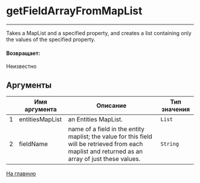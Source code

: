 # getFieldArrayFromMapList

---

Takes a MapList and a specified property, and creates a list containing only the values of the specified property.

#### Возвращает:

Неизвестно

## Аргументы

|  | Имя аргумента | Описание | Тип значения |
| --- | --- | --- | --- |
| 1 | entitiesMapList | an Entities MapList. | `List` |
| 2 | fieldName | name of a field in the entity maplist; the value for this field will be retrieved from each maplist and returned as an array of just these values. | `String` |



[На главную](./ecmfunctions/)